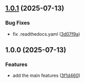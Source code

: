 ## [1.0.1](https://github.com/sleeping-in-bed/clash_tools/compare/v1.0.0...v1.0.1) (2025-07-13)

### Bug Fixes

* fix .readthedocs.yaml ([3d07f9a](https://github.com/sleeping-in-bed/clash_tools/commit/3d07f9ac0eb2196a5de121d2a9afd299f9fe5bd1))

## 1.0.0 (2025-07-13)

### Features

* add the main features ([3f1d460](https://github.com/sleeping-in-bed/clash_tools/commit/3f1d460d3c0d2fe61f620d00d1a248a6ff4f6aa8))
